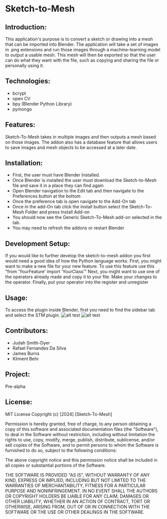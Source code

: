 # Sketch-to-Mesh 

## Introduction:
  This application's purpose is to convert a sketch or drawing into a mesh that can be imported into Blender. 
The application will take a set of images in .png extensions and run those images through a machine-learning model to output a usable mesh. 
This mesh will then be exported so that the user can do what they want with the file, such as copying and sharing the file or personally using it.

## Technologies:
  - bcrypt
  - open CV
  - bpy (Blender Python Library)
  - pymongo

## Features: 
  Sketch-To-Mesh takes in multiple images and then outputs a mesh based on those images.
  The addon also has a database feature that allows users to save images and mesh objects to be accessed at a later date.

## Installation:
- First, the user must have Blender Installed.
- Once Blender is installed the user must download the Sketch-to-Mesh file and save it in a place they can find again
- Open Blender navigation to the Edit tab and then navigate to the Preferences button at the bottom
- Once the preference tab is open navigate to the Add-On tab
- Once in the add-On tab click the install button select the Sketch-To-Mesh Folder and press Install Add-on
- You should now see the Generic Sketch-To-Mesh add-on selected in the tab. 
- You may need to refresh the addons or restart Blender

## Development Setup:
  If you would like to further develop the sketch-to-mesh addon you first would need a good idea of how the Python language works. 
  First, you might want to make a new file for your new feature. To use this feature use this "from 'YourFeature' import 'YourClass'" 
  Next, you might want to use one of the operators already made and copy it to your file. Make your changes to the operator.
  Finally, put your operator into the register and unregister

## Usage:
  To access the plugin inside Blender, first you need to find the sidebar tab and select the STM plugin.
  ![alt test](https://imgur.com/a/QR6786q)
  ![alt test](https://imgur.com/a/nzaRTi5)

## Contributors:
  - Judah Smith-Dyer
  - Rafael Fernandes Da Silva
  - James Burns
  - Kliment Behr

## Project:
  Pre-alpha

## License: 
MIT License
  Copyright (c) [2024] [Sketch-To-Mesh]
  
  Permission is hereby granted, free of charge, to any person obtaining a copy
  of this software and associated documentation files (the "Software"), to deal
  in the Software without restriction, including without limitation the rights
  to use, copy, modify, merge, publish, distribute, sublicense, and/or sell
  copies of the Software, and to permit persons to whom the Software is
  furnished to do so, subject to the following conditions:
  
  The above copyright notice and this permission notice shall be included in all
  copies or substantial portions of the Software.
  
  THE SOFTWARE IS PROVIDED "AS IS", WITHOUT WARRANTY OF ANY KIND, EXPRESS OR
  IMPLIED, INCLUDING BUT NOT LIMITED TO THE WARRANTIES OF MERCHANTABILITY,
  FITNESS FOR A PARTICULAR PURPOSE AND NONINFRINGEMENT. IN NO EVENT SHALL THE
  AUTHORS OR COPYRIGHT HOLDERS BE LIABLE FOR ANY CLAIM, DAMAGES OR OTHER
  LIABILITY, WHETHER IN AN ACTION OF CONTRACT, TORT OR OTHERWISE, ARISING FROM,
  OUT OF OR IN CONNECTION WITH THE SOFTWARE OR THE USE OR OTHER DEALINGS IN THE
  SOFTWARE.



